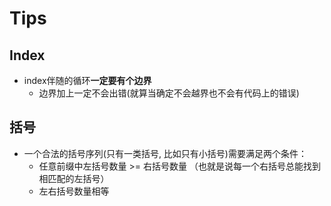 # Tips

## Index

- index伴随的循环**一定要有个边界**
    - 边界加上一定不会出错(就算当确定不会越界也不会有代码上的错误)

## 括号

- 一个合法的括号序列(只有一类括号, 比如只有小括号)需要满足两个条件：
    - 任意前缀中左括号数量 >= 右括号数量 （也就是说每一个右括号总能找到相匹配的左括号）
    - 左右括号数量相等

